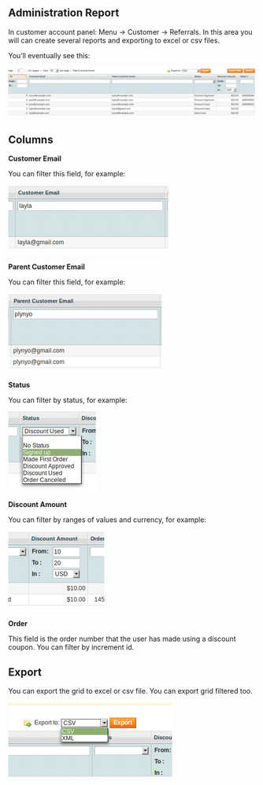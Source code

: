 ## Administration Report

In customer account panel: Menu -> Customer -> Referrals.
In this area you will can create several reports and exporting to excel or csv files. 

You’ll eventually see this:

![Administration - Grid](images/admin_report.png)

## Columns

**Customer Email**

You can filter this field, for example:

![Administration - Customer Email Filter](images/admin_report_001.png)

**Parent Customer Email**

You can filter this field, for example:

![Administration - Parent Customer Email Filter](images/admin_report_002.png)

**Status**

You can filter by status, for example:

![Administration - Status Filter](images/admin_report_004.png)

**Discount Amount**

You can filter by ranges of values and currency, for example:

![Administration - Discount Filter](images/admin_report_005.png)

**Order**

This field is the order number that the user has made using a discount coupon.
You can filter by increment id.

## Export

You can export the grid to excel or csv file. You can export grid filtered too. 

![Administration - Export](images/admin_report_006.png)
